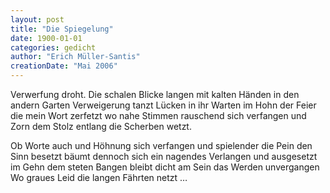 ```yaml
---
layout: post
title: "Die Spiegelung"
date: 1900-01-01
categories: gedicht
author: "Erich Müller-Santis"
creationDate: "Mai 2006"
---
```

Verwerfung droht. Die schalen Blicke langen
mit kalten Händen in den andern Garten
Verweigerung tanzt Lücken in ihr Warten
im Hohn der Feier die mein Wort zerfetzt
wo nahe Stimmen rauschend sich verfangen
und Zorn dem Stolz entlang die Scherben wetzt.

Ob Worte auch und Höhnung sich verfangen
und spielender die Pein den Sinn besetzt
bäumt dennoch sich ein nagendes Verlangen
und ausgesetzt im Gehn dem steten Bangen
bleibt dicht am Sein das Werden unvergangen
Wo graues Leid die langen Fährten netzt …
